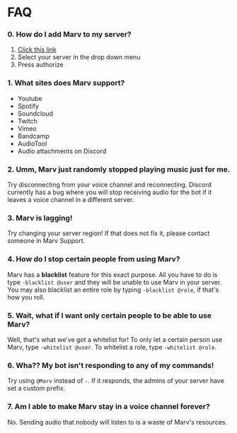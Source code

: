 # FAQ

### 0. How do I add Marv to my server?
1. [Click this link](https://discordapp.com/oauth2/authorize?scope=bot&client_id=234395307759108106&permissions=3263552)
2. Select your server in the drop down menu
3. Press authorize

### 1. What sites does Marv support?
- Youtube
- Spotify
- Soundcloud
- Twitch
- Vimeo
- Bandcamp
- AudioTool
- Audio attachments on Discord

### 2. Umm, Marv just randomly stopped playing music just for me.
Try disconnecting from your voice channel and reconnecting. Discord currently has a bug where you will stop receiving audio for the bot if it leaves a voice channel in a different server. 

### 3. Marv is lagging!
Try changing your server region! If that does not fix it, please contact someone in Marv Support.

### 4. How do I stop certain people from using Marv?
Marv has a **blacklist** feature for this exact purpose. All you have to do is type `-blacklist @user` and they will be unable to use Marv in your server. You may also blacklist an entire role by typing `-blacklist @role`, if that's how you roll.

### 5. Wait, what if I want only certain people to be able to use Marv?
Well, that's what we've got a whitelist for! To only let a certain person use Marv, type `-whitelist @user`. To whitelist a role, type `-whitelist @role`.

### 6. Wha?? My bot isn't responding to any of my commands! 
Try using `@Marv` instead of `-`. If it responds, the admins of your server have set a custom prefix. 

### 7. Am I able to make Marv stay in a voice channel forever?
No. Sending audio that nobody will listen to is a waste of Marv's resources.
